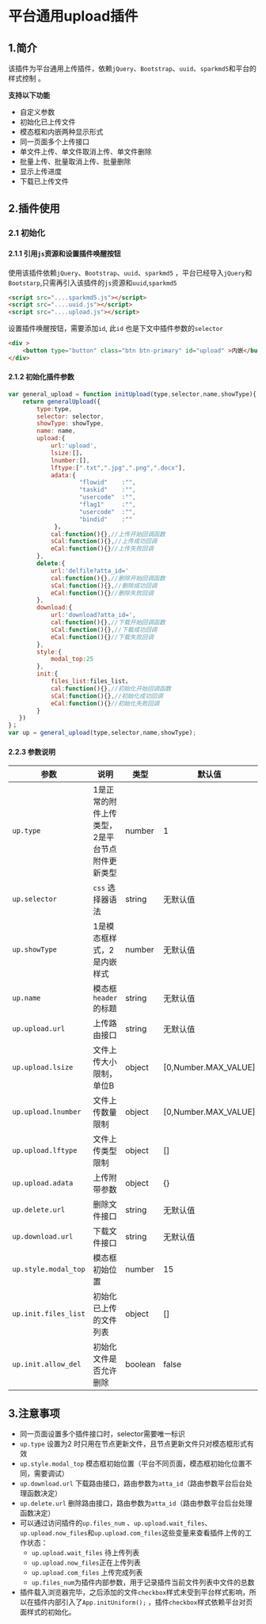 # 平台通用upload插件

## 1.简介

该插件为平台通用上传插件，依赖`jQuery`、`Bootstrap`、`uuid`、`sparkmd5`和平台的样式控制 。

**支持以下功能**

- 自定义参数
- 初始化已上传文件
- 模态框和内嵌两种显示形式
- 同一页面多个上传接口
- 单文件上传、单文件取消上传、单文件删除
- 批量上传、批量取消上传、批量删除
- 显示上传进度
- 下载已上传文件

## 2.插件使用

### 2.1 初始化

#### 2.1.1 引用`js`资源和设置插件唤醒按钮

使用该插件依赖`jQuery`、`Bootstrap`、`uuid`、`sparkmd5` ，平台已经导入`jQuery`和`Bootstarp`,只需再引入该插件的`js`资源和`uuid`,`sparkmd5`

````html
<script src="....sparkmd5.js"></script>
<script src="....uuid.js"></script>
<script src="....upload.js"></script>
````

设置插件唤醒按钮，需要添加`id`, 此`id` 也是下文中插件参数的`selector`

```html
<div >
    <button type="button" class="btn btn-primary" id="upload" >内嵌</button>
</div>
```

#### 2.1.2 初始化插件参数

```javascript
var general_upload = function initUpload(type,selector,name,showType){
    return generalUpload({
        type:type,
        selector: selector,
        showType: showType,
        name: name,
        upload:{
            url:'upload',
            lsize:[]，
            lnumber:[],
        	lftype:[".txt",".jpg",".png",".docx"],
            adata:{
                    "flowid"    :"",
                    "taskid"    :"",
                    "usercode"  :"",
                    "flag1"     :"",
                    "usercode"  :"",
                    "bindid"    :""
             }，
    		cal:function(){},//上传开始回调函数
            sCal:function(){},//上传成功回调
            eCal:function(){}//上传失败回调
		},
        delete:{
            url:'delfile?atta_id='
            cal:function(){},//删除开始回调函数
            sCal:function(){},//删除成功回调
            eCal:function(){}//删除失败回调
        },
        download:{
            url:'download?atta_id=',
            cal:function(){},//下载开始回调函数
            sCal:function(){},//下载成功回调
            eCal:function(){}//下载失败回调
        },
        style:{
            modal_top:25
        },
        init:{
            files_list:files_list，
            cal:function(){},//初始化开始回调函数
            sCal:function(){},//初始化成功回调
            eCal:function(){}//初始化失败回调
        }
   })
}；
var up = general_upload(type,selector,name,showType);
```

#### 2.2.3 参数说明

| 参数                 | 说明                                           | 类型    | 默认值               | NULL   |
| -------------------- | ---------------------------------------------- | ------- | -------------------- | ------ |
| `up.type`            | 1是正常的附件上传类型，2是平台节点附件更新类型 | number  | 1                    | 允许   |
| `up.selector`        | `css` 选择器语法                               | string  | 无默认值             | 不允许 |
| `up.showType`        | 1是模态框样式，2是内嵌样式                     | number  | 无默认值             | 不允许 |
| `up.name`            | 模态框 `header` 的标题                         | string  | 无默认值             | 不允许 |
| `up.upload.url`      | 上传路由接口                                   | string  | 无默认值             | 不允许 |
| `up.upload.lsize`    | 文件上传大小限制，单位B                        | object  | [0,Number.MAX_VALUE] | 允许   |
| `up.upload.lnumber`  | 文件上传数量限制                               | object  | [0,Number.MAX_VALUE] | 允许   |
| `up.upload.lftype`   | 文件上传类型限制                               | object  | []                   | 允许   |
| `up.upload.adata`    | 上传附带参数                                   | object  | {}                   | 允许   |
| `up.delete.url`      | 删除文件接口                                   | string  | 无默认值             | 不允许 |
| `up.download.url`    | 下载文件接口                                   | string  | 无默认值             | 不允许 |
| `up.style.modal_top` | 模态框初始位置                                 | number  | 15                   | 允许   |
| `up.init.files_list` | 初始化已上传的文件列表                         | object  | []                   | 允许   |
| `up.init.allow_del`  | 初始化文件是否允许删除                         | boolean | false                | 允许   |

## 3.注意事项

- 同一页面设置多个插件接口时，selector需要唯一标识
- `up.type` 设置为2 时只用在节点更新文件，且节点更新文件只对模态框形式有效
- `up.style.modal_top` 模态框初始位置（平台不同页面，模态框初始化位置不同，需要调试）
- `up.download.url` 下载路由接口，路由参数为`atta_id`（路由参数平台后台处理函数决定）
- `up.delete.url` 删除路由接口，路由参数为`atta_id`（路由参数平台后台处理函数决定）
- 可以通过访问插件的`up.files_num` 、`up.upload.wait_files`、`up.upload.now_files`和`up.upload.com_files`这些变量来查看插件上传的工作状态：
  - `up.upload.wait_files` 待上传列表
  - `up.upload.now_files`正在上传列表
  - `up.upload.com_files` 上传完成列表
  - `up.files_num`为插件内部参数，用于记录插件当前文件列表中文件的总数
- 插件载入浏览器完毕，之后添加的文件`checkbox`样式未受到平台样式影响，所以在插件内部引入了`App.initUniform();` ，插件`checkbox`样式依赖平台对页面样式的初始化。